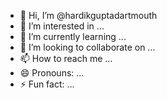 - 👋 Hi, I’m @hardikguptadartmouth
- 👀 I’m interested in ...
- 🌱 I’m currently learning ...
- 💞️ I’m looking to collaborate on ...
- 📫 How to reach me ...
- 😄 Pronouns: ...
- ⚡ Fun fact: ...

<!---
hardikguptadartmouth/hardikguptadartmouth is a ✨ special ✨ repository because its `README.md` (this file) appears on your GitHub profile.
You can click the Preview link to take a look at your changes.
--->
